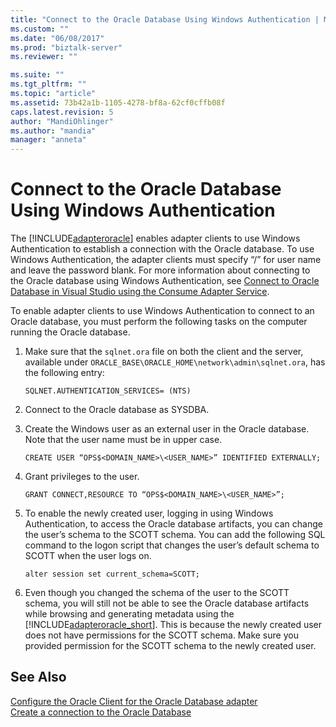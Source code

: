 ```yaml
---
title: "Connect to the Oracle Database Using Windows Authentication | Microsoft Docs"
ms.custom: ""
ms.date: "06/08/2017"
ms.prod: "biztalk-server"
ms.reviewer: ""

ms.suite: ""
ms.tgt_pltfrm: ""
ms.topic: "article"
ms.assetid: 73b42a1b-1105-4278-bf8a-62cf0cffb08f
caps.latest.revision: 5
author: "MandiOhlinger"
ms.author: "mandia"
manager: "anneta"
---
```

# Connect to the Oracle Database Using Windows Authentication
The [!INCLUDE[adapteroracle](../../includes/adapteroracle-md.md)] enables adapter clients to use Windows Authentication to establish a connection with the Oracle database. To use Windows Authentication, the adapter clients must specify “/” for user name and leave the password blank. For more information about connecting to the Oracle database using Windows Authentication, see [Connect to Oracle Database in Visual Studio using the Consume Adapter Service](../../adapters-and-accelerators/adapter-oracle-database/connect-to-oracle-database-in-visual-studio-using-the-consume-adapter-service.md).  
  
 To enable adapter clients to use Windows Authentication to connect to an Oracle database, you must perform the following tasks on the computer running the Oracle database.  
  
1.  Make sure that the `sqlnet.ora` file on both the client and the server, available under `ORACLE_BASE\ORACLE_HOME\network\admin\sqlnet.ora`, has the following entry:  
  
    ```  
    SQLNET.AUTHENTICATION_SERVICES= (NTS)  
    ```  
  
2.  Connect to the Oracle database as SYSDBA.  
  
3.  Create the Windows user as an external user in the Oracle database. Note that the user name must be in upper case.  
  
    ```  
    CREATE USER “OPS$<DOMAIN_NAME>\<USER_NAME>” IDENTIFIED EXTERNALLY;  
    ```  
  
4.  Grant privileges to the user.  
  
    ```  
    GRANT CONNECT,RESOURCE TO “OPS$<DOMAIN_NAME>\<USER_NAME>”;  
    ```  
  
5.  To enable the newly created user, logging in using Windows Authentication, to access the Oracle database artifacts, you can change the user’s schema to the SCOTT schema. You can add the following SQL command to the logon script that changes the user’s default schema to SCOTT when the user logs on.  
  
    ```  
    alter session set current_schema=SCOTT;  
    ```  
  
6.  Even though you changed the schema of the user to the SCOTT schema, you will still not be able to see the Oracle database artifacts while browsing and generating metadata using the [!INCLUDE[adapteroracle_short](../../includes/adapteroracle-short-md.md)]. This is because the newly created user does not have permissions for the SCOTT schema. Make sure you provided permission for the SCOTT schema to the newly created user.  
  
## See Also  
 [Configure the Oracle Client for the Oracle Database adapter](../../adapters-and-accelerators/adapter-oracle-database/configure-the-oracle-client-for-the-oracle-database-adapter.md)   
[Create a connection to the Oracle Database](../../adapters-and-accelerators/adapter-oracle-database/create-a-connection-to-the-oracle-database.md)